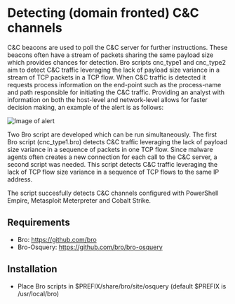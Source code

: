 # Detecting (domain fronted) C&C channels

C&C beacons are used to poll the C&C server for further instructions. These beacons often have a stream of packets sharing the same payload size which provides chances for detection. Bro scripts cnc_type1 and cnc_type2 aim to detect C&C traffic leveraging the lack of payload size variance in a stream of TCP packets in a TCP flow. When C&C traffic is detected it requests process information on the end-point such as the process-name and path responsible for initiating the C&C traffic. Providing an analyst with information on both the host-level and network-level allows for faster decision making, an example of the alert is as follows:

![Image of alert](https://raw.githubusercontent.com/sjosz/CnC-detection/master/Images/alert.png)

Two Bro script are developed which can be run simultaneously. The first Bro script (cnc_type1.bro) detects C&C traffic leveraging the lack of payload size variance in a sequence of packets in one TCP flow. Since malware agents often creates a new connection for each call to the C&C server, a second script was needed. This script detects C&C traffic leveraging the lack of TCP flow size variance in a sequence of TCP flows to the same IP address.

The script succesfully detects C&C channels configured with PowerShell Empire, Metasploit Meterpreter and Cobalt Strike.

## Requirements
- Bro: https://github.com/bro
- Bro-Osquery: https://github.com/bro/bro-osquery

## Installation
- Place Bro scripts in $PREFIX/share/bro/site/osquery (default $PREFIX is /usr/local/bro)
